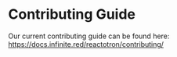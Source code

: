 # Contributing Guide

Our current contributing guide can be found here: https://docs.infinite.red/reactotron/contributing/
